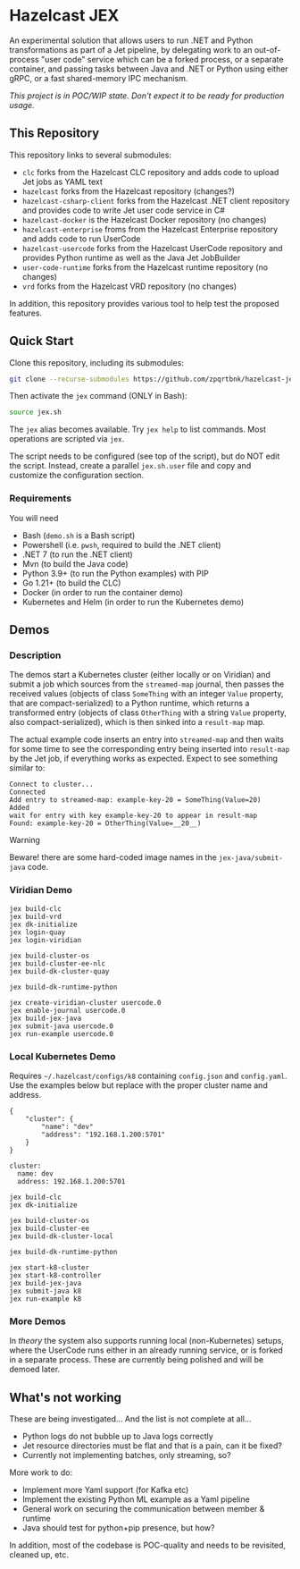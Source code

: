 
# Hazelcast JEX

An experimental solution that allows users to run .NET and Python transformations 
as part of a Jet pipeline, by delegating work to an out-of-process "user code" service
which can be a forked process, or a separate container, and passing tasks between Java
and .NET or Python using either gRPC, or a fast shared-memory IPC mechanism.

*This project is in POC/WIP state. Don't expect it to be ready for production usage.*

## This Repository

This repository links to several submodules:
* `clc` forks from the Hazelcast CLC repository and adds code to upload Jet jobs as YAML text
* `hazelcast` forks from the Hazelcast repository (changes?)
* `hazelcast-csharp-client` forks from the Hazelcast .NET client repository and provides code to write Jet user code service in C#
* `hazelcast-docker` is the Hazelcast Docker repository (no changes)
* `hazelcast-enterprise` froms from the Hazelcast Enterprise repository and adds code to run UserCode
* `hazelcast-usercode` forks from the Hazelcast UserCode repository and provides Python runtime as well as the Java Jet JobBuilder
* `user-code-runtime` forks from the Hazelcast runtime repository (no changes)
* `vrd` forks from the Hazelcast VRD repository (no changes)

In addition, this repository provides various tool to help test the proposed features.

## Quick Start

Clone this repository, including its submodules:
```sh
git clone --recurse-submodules https://github.com/zpqrtbnk/hazelcast-jex
```

Then activate the `jex` command (ONLY in Bash):
```sh
source jex.sh
```

The `jex` alias becomes available. Try `jex help` to list commands.
Most operations are scripted via `jex`.

The script needs to be configured (see top of the script), but do NOT edit the script.
Instead, create a parallel `jex.sh.user` file and copy and customize the configuration section.

### Requirements

You will need 
* Bash (`demo.sh` is a Bash script)
* Powershell (i.e. `pwsh`, required to build the .NET client)
* .NET 7 (to run the .NET client)
* Mvn (to build the Java code)
* Python 3.9+ (to run the Python examples) with PIP
* Go 1.21+ (to build the CLC)
* Docker (in order to run the container demo)
* Kubernetes and Helm (in order to run the Kubernetes demo)


## Demos

### Description

The demos start a Kubernetes cluster (either locally or on Viridian) and submit a job which sources from the `streamed-map` journal,
then passes the received values (objects of class `SomeThing` with an integer `Value` property, that are compact-serialized) to
a Python runtime, which returns a transformed entry (objects of class `OtherThing` with a string `Value` property, also compact-serialized),
which is then sinked into a `result-map` map.

The actual example code inserts an entry into `streamed-map` and then waits for some time to see the corresponding entry
being inserted into `result-map` by the Jet job, if everything works as expected. Expect to see something similar to:

```text
Connect to cluster...
Connected
Add entry to streamed-map: example-key-20 = SomeThing(Value=20)
Added
wait for entry with key example-key-20 to appear in result-map
Found: example-key-20 = OtherThing(Value=__20__)
```

>[!WARNING]
>Beware! there are some hard-coded image names in the `jex-java/submit-java` code.

### Viridian Demo

```
jex build-clc
jex build-vrd
jex dk-initialize
jex login-quay
jex login-viridian

jex build-cluster-os
jex build-cluster-ee-nlc
jex build-dk-cluster-quay

jex build-dk-runtime-python

jex create-viridian-cluster usercode.0
jex enable-journal usercode.0
jex build-jex-java
jex submit-java usercode.0
jex run-example usercode.0
```

### Local Kubernetes Demo

Requires `~/.hazelcast/configs/k8` containing `config.json` and `config.yaml`.
Use the examples below but replace with the proper cluster name and address.

```
{
    "cluster": {
        "name": "dev"
        "address": "192.168.1.200:5701"
    }
}
```

```
cluster:
  name: dev
  address: 192.168.1.200:5701
```

```
jex build-clc
jex dk-initialize

jex build-cluster-os
jex build-cluster-ee
jex build-dk-cluster-local

jex build-dk-runtime-python

jex start-k8-cluster
jex start-k8-controller
jex build-jex-java
jex submit-java k8
jex run-example k8
```

### More Demos

In _theory_ the system also supports running local (non-Kubernetes) setups,
where the UserCode runs either in an already running service,
or is forked in a separate process.
These are currently being polished and will be demoed later.


## What's not working

These are being investigated... And the list is not complete at all...

* Python logs do not bubble up to Java logs correctly
* Jet resource directories must be flat and that is a pain, can it be fixed?
* Currently not implementing batches, only streaming, so?

More work to do:
* Implement more Yaml support (for Kafka etc)
* Implement the existing Python ML example as a Yaml pipeline
* General work on securing the communication between member & runtime
* Java should test for python+pip presence, but how?

In addition, most of the codebase is POC-quality and needs to be revisited, cleaned up, etc.
